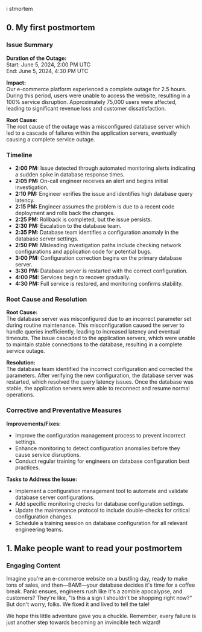 i
stmortem

## 0. My first postmortem

### Issue Summary
**Duration of the Outage:**  
Start: June 5, 2024, 2:00 PM UTC  
End: June 5, 2024, 4:30 PM UTC  

**Impact:**  
Our e-commerce platform experienced a complete outage for 2.5 hours. During this period, users were unable to access the website, resulting in a 100% service disruption. Approximately 75,000 users were affected, leading to significant revenue loss and customer dissatisfaction.

**Root Cause:**  
The root cause of the outage was a misconfigured database server which led to a cascade of failures within the application servers, eventually causing a complete service outage.

### Timeline
- **2:00 PM:** Issue detected through automated monitoring alerts indicating a sudden spike in database response times.
- **2:05 PM:** On-call engineer receives an alert and begins initial investigation.
- **2:10 PM:** Engineer verifies the issue and identifies high database query latency.
- **2:15 PM:** Engineer assumes the problem is due to a recent code deployment and rolls back the changes.
- **2:25 PM:** Rollback is completed, but the issue persists.
- **2:30 PM:** Escalation to the database team.
- **2:35 PM:** Database team identifies a configuration anomaly in the database server settings.
- **2:50 PM:** Misleading investigation paths include checking network configurations and application code for potential bugs.
- **3:00 PM:** Configuration correction begins on the primary database server.
- **3:30 PM:** Database server is restarted with the correct configuration.
- **4:00 PM:** Services begin to recover gradually.
- **4:30 PM:** Full service is restored, and monitoring confirms stability.

### Root Cause and Resolution
**Root Cause:**  
The database server was misconfigured due to an incorrect parameter set during routine maintenance. This misconfiguration caused the server to handle queries inefficiently, leading to increased latency and eventual timeouts. The issue cascaded to the application servers, which were unable to maintain stable connections to the database, resulting in a complete service outage.

**Resolution:**  
The database team identified the incorrect configuration and corrected the parameters. After verifying the new configuration, the database server was restarted, which resolved the query latency issues. Once the database was stable, the application servers were able to reconnect and resume normal operations.

### Corrective and Preventative Measures
**Improvements/Fixes:**  
- Improve the configuration management process to prevent incorrect settings.
- Enhance monitoring to detect configuration anomalies before they cause service disruptions.
- Conduct regular training for engineers on database configuration best practices.

**Tasks to Address the Issue:**  
- Implement a configuration management tool to automate and validate database server configurations.
- Add specific monitoring checks for database configuration settings.
- Update the maintenance protocol to include double-checks for critical configuration changes.
- Schedule a training session on database configuration for all relevant engineering teams.

## 1. Make people want to read your postmortem

### Engaging Content
Imagine you're an e-commerce website on a bustling day, ready to make tons of sales, and then—BAM!—your database decides it's time for a coffee break. Panic ensues, engineers rush like it's a zombie apocalypse, and customers? They're like, "Is this a sign I shouldn't be shopping right now?" But don't worry, folks. We fixed it and lived to tell the tale!

We hope this little adventure gave you a chuckle. Remember, every failure is just another step towards becoming an invincible tech wizard!

